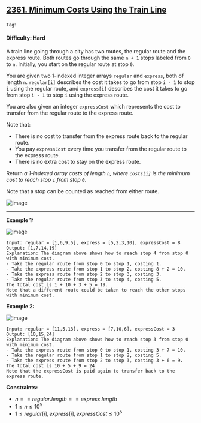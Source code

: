 ## [2361. Minimum Costs Using the Train Line](https://leetcode.com/problems/minimum-costs-using-the-train-line/)

```Tag```:

#### Difficulty: Hard

A train line going through a city has two routes, the regular route and the express route. Both routes go through the same ```n + 1``` stops labeled from ```0``` to ```n```. Initially, you start on the regular route at stop ```0```.

You are given two 1-indexed integer arrays ```regular``` and ```express```, both of length ```n```. ```regular[i]``` describes the cost it takes to go from stop ```i - 1``` to stop ```i``` using the regular route, and ```express[i]``` describes the cost it takes to go from stop ```i - 1``` to stop ```i``` using the express route.

You are also given an integer ```expressCost``` which represents the cost to transfer from the regular route to the express route.

Note that:

- There is no cost to transfer from the express route back to the regular route.
- You pay ```expressCost``` every time you transfer from the regular route to the express route.
- There is no extra cost to stay on the express route.

Return _a 1-indexed array costs of length ```n```, where ```costs[i]``` is the minimum cost to reach stop ```i``` from stop ```0```_.

Note that a stop can be counted as reached from either route.

![image](https://github.com/quananhle/Python/assets/35042430/b26412c5-0cbd-41d6-b82a-238faa27d5a9)

---

__Example 1:__

![image](https://assets.leetcode.com/uploads/2022/07/25/ex1drawio.png)
```
Input: regular = [1,6,9,5], express = [5,2,3,10], expressCost = 8
Output: [1,7,14,19]
Explanation: The diagram above shows how to reach stop 4 from stop 0 with minimum cost.
- Take the regular route from stop 0 to stop 1, costing 1.
- Take the express route from stop 1 to stop 2, costing 8 + 2 = 10.
- Take the express route from stop 2 to stop 3, costing 3.
- Take the regular route from stop 3 to stop 4, costing 5.
The total cost is 1 + 10 + 3 + 5 = 19.
Note that a different route could be taken to reach the other stops with minimum cost.
```

__Example 2:__

![image](https://assets.leetcode.com/uploads/2022/07/25/ex2drawio.png)
```
Input: regular = [11,5,13], express = [7,10,6], expressCost = 3
Output: [10,15,24]
Explanation: The diagram above shows how to reach stop 3 from stop 0 with minimum cost.
- Take the express route from stop 0 to stop 1, costing 3 + 7 = 10.
- Take the regular route from stop 1 to stop 2, costing 5.
- Take the express route from stop 2 to stop 3, costing 3 + 6 = 9.
The total cost is 10 + 5 + 9 = 24.
Note that the expressCost is paid again to transfer back to the express route.
```

__Constraints:__

- $n == regular.length == express.length$
- $1 \le n \le 10^{5}$
- $1 \le regular[i], express[i], expressCost \le 10^{5}$

